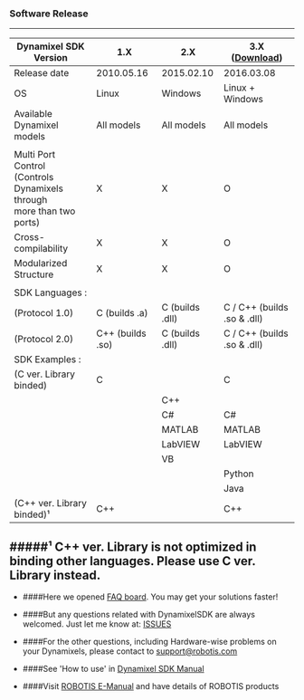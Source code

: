 ### Software Release
--------------------------------------------------------------------------
| Dynamixel SDK Version | 1.X | 2.X | 3.X ([Download](https://github.com/ROBOTIS-GIT/DynamixelSDK/archive/master.zip)) |
| ------------- | ------------- | ------------- | ------------- |
| Release date| 2010.05.16 | 2015.02.10 | 2016.03.08 |
| OS | Linux | Windows | Linux + Windows |
| Available Dynamixel models | All models | All models | All models |
|||||
| Multi Port Control <br> (Controls Dynamixels through <br> more than two ports)| X | X | O |
| Cross-compilability | X | X | O |
| Modularized Structure | X | X | O |
|||||
| SDK Languages :  ||||
| (Protocol 1.0) | C (builds .a) | C (builds .dll)| C / C++ (builds .so & .dll) |
| (Protocol 2.0) | C++ (builds .so)| C (builds .dll)| C / C++ (builds .so & .dll) |
| SDK Examples : | | | |
| (C ver. Library binded)| C | | C|
| | | C++| |
| | | C#| C# |
| | | MATLAB| MATLAB |
| | | LabVIEW| LabVIEW |
| | | VB| |
| | | | Python |
| | | | Java |
| (C++ ver. Library binded)¹| C++|  | C++|

#####¹ C++ ver. Library is not optimized in binding other languages. Please use C ver. Library instead.  
---------------------------------------------------------------------------
* ####Here we opened [FAQ board](https://github.com/ROBOTIS-GIT/DynamixelSDK/wiki/FAQ). You may get your solutions faster! 

* ####But any questions related with DynamixelSDK are always welcomed. Just let me know at: [ISSUES](https://github.com/ROBOTIS-GIT/DynamixelSDK/issues)

* ####For the other questions, including Hardware-wise problems on your Dynamixels, please contact to support@robotis.com 

* ####See 'How to use' in [Dynamixel SDK Manual](https://github.com/ROBOTIS-GIT/ROBOTIS-Documents/wiki/ROBOTIS-Dynamixel-SDK-Documents)

* ####Visit [ROBOTIS E-Manual](http://support.robotis.com/) and have details of ROBOTIS products
